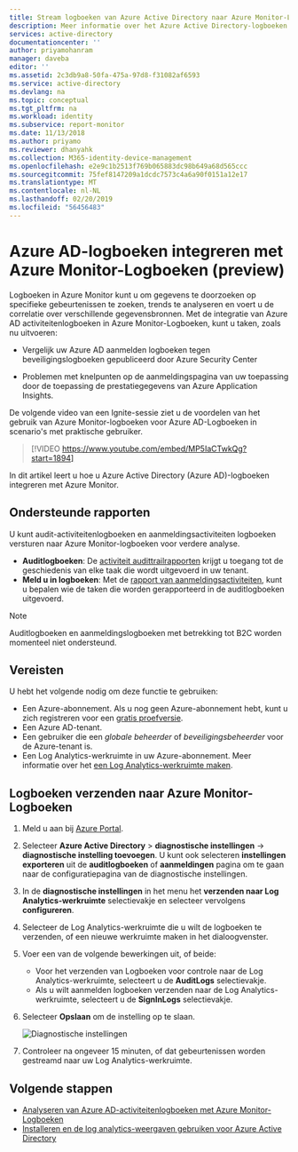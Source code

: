 ```yaml
---
title: Stream logboeken van Azure Active Directory naar Azure Monitor-Logboeken (preview) | Microsoft Docs
description: Meer informatie over het Azure Active Directory-logboeken integreren met Azure Monitor-Logboeken (preview)
services: active-directory
documentationcenter: ''
author: priyamohanram
manager: daveba
editor: ''
ms.assetid: 2c3db9a8-50fa-475a-97d8-f31082af6593
ms.service: active-directory
ms.devlang: na
ms.topic: conceptual
ms.tgt_pltfrm: na
ms.workload: identity
ms.subservice: report-monitor
ms.date: 11/13/2018
ms.author: priyamo
ms.reviewer: dhanyahk
ms.collection: M365-identity-device-management
ms.openlocfilehash: e2e9c1b2513f769b065883dc98b649a68d565ccc
ms.sourcegitcommit: 75fef8147209a1dcdc7573c4a6a90f0151a12e17
ms.translationtype: MT
ms.contentlocale: nl-NL
ms.lasthandoff: 02/20/2019
ms.locfileid: "56456483"
---
```

# <a name="integrate-azure-ad-logs-with-azure-monitor-logs-preview"></a>Azure AD-logboeken integreren met Azure Monitor-Logboeken (preview)

Logboeken in Azure Monitor kunt u om gegevens te doorzoeken op specifieke gebeurtenissen te zoeken, trends te analyseren en voert u de correlatie over verschillende gegevensbronnen. Met de integratie van Azure AD activiteitenlogboeken in Azure Monitor-Logboeken, kunt u taken, zoals nu uitvoeren:

 * Vergelijk uw Azure AD aanmelden logboeken tegen beveiligingslogboeken gepubliceerd door Azure Security Center

 * Problemen met knelpunten op de aanmeldingspagina van uw toepassing door de toepassing de prestatiegegevens van Azure Application Insights.  

De volgende video van een Ignite-sessie ziet u de voordelen van het gebruik van Azure Monitor-logboeken voor Azure AD-Logboeken in scenario's met praktische gebruiker.

> [!VIDEO https://www.youtube.com/embed/MP5IaCTwkQg?start=1894]

In dit artikel leert u hoe u Azure Active Directory (Azure AD)-logboeken integreren met Azure Monitor.

## <a name="supported-reports"></a>Ondersteunde rapporten

U kunt audit-activiteitenlogboeken en aanmeldingsactiviteiten logboeken versturen naar Azure Monitor-logboeken voor verdere analyse. 

* **Auditlogboeken**: De [activiteit audittrailrapporten](concept-audit-logs.md) krijgt u toegang tot de geschiedenis van elke taak die wordt uitgevoerd in uw tenant.
* **Meld u in logboeken**: Met de [rapport van aanmeldingsactiviteiten](concept-sign-ins.md), kunt u bepalen wie de taken die worden gerapporteerd in de auditlogboeken uitgevoerd.

> [!NOTE]
> Auditlogboeken en aanmeldingslogboeken met betrekking tot B2C worden momenteel niet ondersteund.
>

## <a name="prerequisites"></a>Vereisten 

U hebt het volgende nodig om deze functie te gebruiken:

* Een Azure-abonnement. Als u nog geen Azure-abonnement hebt, kunt u zich registreren voor een [gratis proefversie](https://azure.microsoft.com/free/).
* Een Azure AD-tenant.
* Een gebruiker die een *globale beheerder* of *beveiligingsbeheerder* voor de Azure-tenant is.
* Een Log Analytics-werkruimte in uw Azure-abonnement. Meer informatie over het [een Log Analytics-werkruimte maken](https://docs.microsoft.com/azure/log-analytics/log-analytics-quick-create-workspace).

## <a name="send-logs-to-azure-monitor-logs"></a>Logboeken verzenden naar Azure Monitor-Logboeken

1. Meld u aan bij [Azure Portal](https://portal.azure.com). 

2. Selecteer **Azure Active Directory** > **diagnostische instellingen** -> **diagnostische instelling toevoegen**. U kunt ook selecteren **instellingen exporteren** uit de **auditlogboeken** of **aanmeldingen** pagina om te gaan naar de configuratiepagina van de diagnostische instellingen.  
    
3. In de **diagnostische instellingen** in het menu het **verzenden naar Log Analytics-werkruimte** selectievakje en selecteer vervolgens **configureren**.

4. Selecteer de Log Analytics-werkruimte die u wilt de logboeken te verzenden, of een nieuwe werkruimte maken in het dialoogvenster.  

5. Voer een van de volgende bewerkingen uit, of beide:
    * Voor het verzenden van Logboeken voor controle naar de Log Analytics-werkruimte, selecteert u de **AuditLogs** selectievakje. 
    * Als u wilt aanmelden logboeken verzenden naar de Log Analytics-werkruimte, selecteert u de **SignInLogs** selectievakje.

6. Selecteer **Opslaan** om de instelling op te slaan.

    ![Diagnostische instellingen](./media/howto-integrate-activity-logs-with-log-analytics/Configure.png)

7. Controleer na ongeveer 15 minuten, of dat gebeurtenissen worden gestreamd naar uw Log Analytics-werkruimte.

## <a name="next-steps"></a>Volgende stappen

* [Analyseren van Azure AD-activiteitenlogboeken met Azure Monitor-Logboeken](howto-analyze-activity-logs-log-analytics.md)
* [Installeren en de log analytics-weergaven gebruiken voor Azure Active Directory](howto-install-use-log-analytics-views.md)
